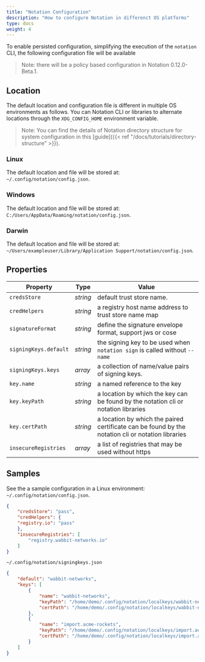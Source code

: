 ```yaml
---
title: "Notation Configuration"
description: "How to configure Notation in differenct OS platforms"
type: docs
weight: 4
---
```


To enable persisted configuration, simplifying the execution of the `notation` CLI, the following configuration file will be available

> Note: there will be a policy based configuration in Notation 0.12.0-Beta.1.

## Location

The default location and configuration file is different in multiple OS environments as follows. You can Notation CLI or libraries to alternate locations through the `XDG_CONFIG_HOME` environment variable.

> Note: You can find the details of Notation directory structure for system configuration in this [guide]({{< ref "/docs/tutorials/directory-structure" >}}).

### Linux

The default location and file will be stored at: `~/.config/notation/config.json`. 

### Windows

The default location and file will be stored at: `C:/Users/AppData/Roaming/notation/config.json`.

### Darwin 

The default location and file will be stored at: `~/Users/exampleuser/Library/Application Support/notation/config.json`.

## Properties

| Property                  | Type     | Value                                                                                                                                                     |
| ------------------------- | -------- | --------------------------------------------------------------------------------------------------------------------------------------------------------- |
| `credsStore` | _string_  | default trust store name. |
| `credHelpers`  | _string_ | a registry host name address to trust store name map                  |
| `signatureFormat`               | _string_ |  define the signature envelope format, support jws or cose  |
| `signingKeys.default`     | _string_ | the signing key to be used when `notation sign` is called without `--name`                                                                                |
| `signingKeys.keys`        | _array_  | a collection of name/value pairs of signing keys.                                                                                                         |
| `key.name`                | _string_ | a named reference to the key                                                                                                                              |
| `key.keyPath`             | _string_ | a location by which the key can be found by the notation cli or notation libraries                                                                        |
| `key.certPath`            | _string_ | a location by which the paired certificate can be found by the notation cli or notation libraries                                                         |
| `insecureRegistries`      | _array_  | a list of registries that may be used without https                                                                                                       |

## Samples

See the a sample configuration in a Linux environment: `~/.config/notation/config.json`. 

```json
{
    "credsStore": "pass",
    "credHelpers": {
    "registry.io": "pass"
    },
    "insecureRegistries": [
        "registry.wabbit-networks.io"
    ]
}
```

`~/.config/notation/signingkeys.json`

```json
{
    "default": "wabbit-networks",
    "keys": [
        {
            "name": "wabbit-networks",
            "keyPath": "/home/demo/.config/notation/localkeys/wabbit-networks.key",
            "certPath": "/home/demo/.config/notation/localkeys/wabbit-networks.crt"
        },
        {
            "name": "import.acme-rockets",
            "keyPath": "/home/demo/.config/notation/localkeys/import.acme-rockets.key",
            "certPath": "/home/demo/.config/notation/localkeys/import.acme-rockets.crt"
        }
    ]
}
```